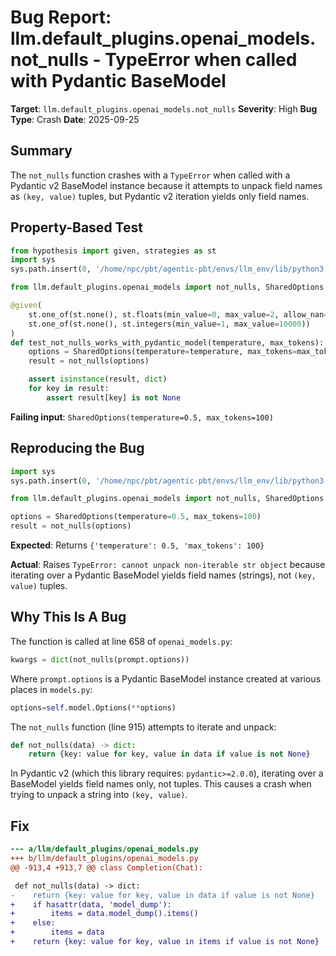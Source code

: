 # Bug Report: llm.default_plugins.openai_models.not_nulls - TypeError when called with Pydantic BaseModel

**Target**: `llm.default_plugins.openai_models.not_nulls`
**Severity**: High
**Bug Type**: Crash
**Date**: 2025-09-25

## Summary

The `not_nulls` function crashes with a `TypeError` when called with a Pydantic v2 BaseModel instance because it attempts to unpack field names as `(key, value)` tuples, but Pydantic v2 iteration yields only field names.

## Property-Based Test

```python
from hypothesis import given, strategies as st
import sys
sys.path.insert(0, '/home/npc/pbt/agentic-pbt/envs/llm_env/lib/python3.13/site-packages')

from llm.default_plugins.openai_models import not_nulls, SharedOptions

@given(
    st.one_of(st.none(), st.floats(min_value=0, max_value=2, allow_nan=False)),
    st.one_of(st.none(), st.integers(min_value=1, max_value=10000))
)
def test_not_nulls_works_with_pydantic_model(temperature, max_tokens):
    options = SharedOptions(temperature=temperature, max_tokens=max_tokens)
    result = not_nulls(options)

    assert isinstance(result, dict)
    for key in result:
        assert result[key] is not None
```

**Failing input**: `SharedOptions(temperature=0.5, max_tokens=100)`

## Reproducing the Bug

```python
import sys
sys.path.insert(0, '/home/npc/pbt/agentic-pbt/envs/llm_env/lib/python3.13/site-packages')

from llm.default_plugins.openai_models import not_nulls, SharedOptions

options = SharedOptions(temperature=0.5, max_tokens=100)
result = not_nulls(options)
```

**Expected**: Returns `{'temperature': 0.5, 'max_tokens': 100}`

**Actual**: Raises `TypeError: cannot unpack non-iterable str object` because iterating over a Pydantic BaseModel yields field names (strings), not `(key, value)` tuples.

## Why This Is A Bug

The function is called at line 658 of `openai_models.py`:

```python
kwargs = dict(not_nulls(prompt.options))
```

Where `prompt.options` is a Pydantic BaseModel instance created at various places in `models.py`:

```python
options=self.model.Options(**options)
```

The `not_nulls` function (line 915) attempts to iterate and unpack:

```python
def not_nulls(data) -> dict:
    return {key: value for key, value in data if value is not None}
```

In Pydantic v2 (which this library requires: `pydantic>=2.0.0`), iterating over a BaseModel yields field names only, not tuples. This causes a crash when trying to unpack a string into `(key, value)`.

## Fix

```diff
--- a/llm/default_plugins/openai_models.py
+++ b/llm/default_plugins/openai_models.py
@@ -913,4 +913,7 @@ class Completion(Chat):

 def not_nulls(data) -> dict:
-    return {key: value for key, value in data if value is not None}
+    if hasattr(data, 'model_dump'):
+        items = data.model_dump().items()
+    else:
+        items = data
+    return {key: value for key, value in items if value is not None}
```